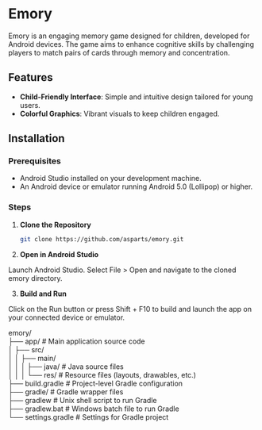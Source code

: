 # Emory

Emory is an engaging memory game designed for children, developed for Android devices. The game aims to enhance cognitive skills by challenging players to match pairs of cards through memory and concentration. 

## Features

- **Child-Friendly Interface**: Simple and intuitive design tailored for young users.
- **Colorful Graphics**: Vibrant visuals to keep children engaged.

## Installation

### Prerequisites

- Android Studio installed on your development machine.
- An Android device or emulator running Android 5.0 (Lollipop) or higher.

### Steps

1. **Clone the Repository**
   ```bash
   git clone https://github.com/asparts/emory.git
2. **Open in Android Studio**

Launch Android Studio.
Select File > Open and navigate to the cloned emory directory.

3. **Build and Run**

Click on the Run button or press Shift + F10 to build and launch the app on your connected device or emulator.

emory/ <br>
├── app/                 # Main application source code <br>
│   ├── src/ <br>
│   │   ├── main/ <br>
│   │   │   ├── java/    # Java source files <br>
│   │   │   └── res/     # Resource files (layouts, drawables, etc.) <br>
├── build.gradle         # Project-level Gradle configuration <br>
├── gradle/              # Gradle wrapper files <br>
├── gradlew              # Unix shell script to run Gradle <br>
├── gradlew.bat          # Windows batch file to run Gradle <br>
└── settings.gradle      # Settings for Gradle project <br>
